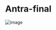 # Antra-final

![image](https://user-images.githubusercontent.com/36287146/170786029-06ea6f07-1868-428a-b1ff-598a4938b80c.png)
